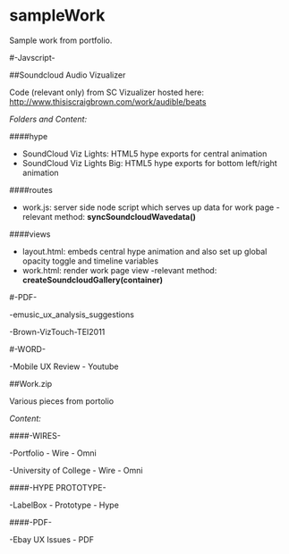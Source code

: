 sampleWork
==========

Sample work from portfolio.

#-Javscript-

##Soundcloud Audio Vizualizer

Code (relevant only) from SC Vizualizer hosted here: http://www.thisiscraigbrown.com/work/audible/beats


*Folders and Content:*

####hype
  - SoundCloud Viz Lights: HTML5 hype exports for central animation
  - SoundCloud Viz Lights Big: HTML5 hype exports for bottom left/right animation

####routes
  - work.js: server side node script which serves up data for work page
    -relevant method: **syncSoundcloudWavedata()**

####views
  - layout.html: embeds central hype animation and also set up global opacity toggle and timeline variables
  - work.html: render work page view
    -relevant method: **createSoundcloudGallery(container)**


#-PDF-

-emusic_ux_analysis_suggestions

-Brown-VizTouch-TEI2011

#-WORD-

-Mobile UX Review - Youtube


##Work.zip

Various pieces from portolio


*Content:*

####-WIRES-

-Portfolio - Wire - Omni

-University of College - Wire - Omni
  
####-HYPE PROTOTYPE-

-LabelBox - Prototype - Hype
  
####-PDF-

-Ebay UX Issues - PDF
